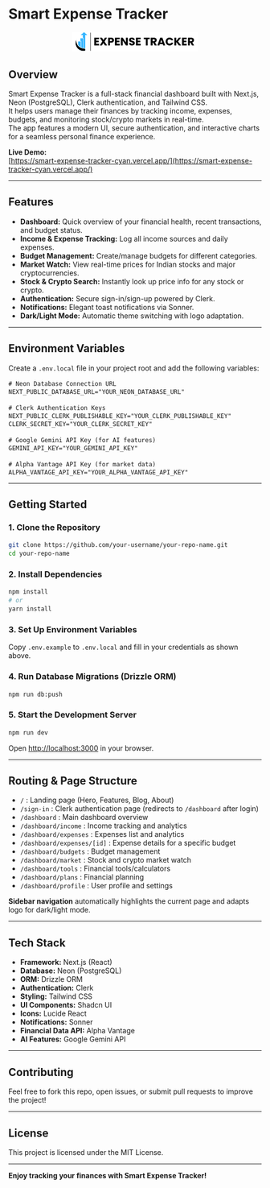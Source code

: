 # Smart Expense Tracker

<p align="center">
  <img src="public/logo6.png" alt="Smart Expense Tracker Logo" width="250"/>
</p>

## Overview

Smart Expense Tracker is a full-stack financial dashboard built with Next.js, Neon (PostgreSQL), Clerk authentication, and Tailwind CSS.  
It helps users manage their finances by tracking income, expenses, budgets, and monitoring stock/crypto markets in real-time.  
The app features a modern UI, secure authentication, and interactive charts for a seamless personal finance experience.

**Live Demo:**  
[https://smart-expense-tracker-cyan.vercel.app/](https://smart-expense-tracker-cyan.vercel.app/)

---

## Features

- **Dashboard:** Quick overview of your financial health, recent transactions, and budget status.
- **Income & Expense Tracking:** Log all income sources and daily expenses.
- **Budget Management:** Create/manage budgets for different categories.
- **Market Watch:** View real-time prices for Indian stocks and major cryptocurrencies.
- **Stock & Crypto Search:** Instantly look up price info for any stock or crypto.
- **Authentication:** Secure sign-in/sign-up powered by Clerk.
- **Notifications:** Elegant toast notifications via Sonner.
- **Dark/Light Mode:** Automatic theme switching with logo adaptation.

---

## Environment Variables

Create a `.env.local` file in your project root and add the following variables:

```env
# Neon Database Connection URL
NEXT_PUBLIC_DATABASE_URL="YOUR_NEON_DATABASE_URL"

# Clerk Authentication Keys
NEXT_PUBLIC_CLERK_PUBLISHABLE_KEY="YOUR_CLERK_PUBLISHABLE_KEY"
CLERK_SECRET_KEY="YOUR_CLERK_SECRET_KEY"

# Google Gemini API Key (for AI features)
GEMINI_API_KEY="YOUR_GEMINI_API_KEY"

# Alpha Vantage API Key (for market data)
ALPHA_VANTAGE_API_KEY="YOUR_ALPHA_VANTAGE_API_KEY"
```

---

## Getting Started

### 1. Clone the Repository

```bash
git clone https://github.com/your-username/your-repo-name.git
cd your-repo-name
```

### 2. Install Dependencies

```bash
npm install
# or
yarn install
```

### 3. Set Up Environment Variables

Copy `.env.example` to `.env.local` and fill in your credentials as shown above.

### 4. Run Database Migrations (Drizzle ORM)

```bash
npm run db:push
```

### 5. Start the Development Server

```bash
npm run dev
```

Open [http://localhost:3000](http://localhost:3000) in your browser.

---

## Routing & Page Structure

- `/` : Landing page (Hero, Features, Blog, About)
- `/sign-in` : Clerk authentication page (redirects to `/dashboard` after login)
- `/dashboard` : Main dashboard overview
- `/dashboard/income` : Income tracking and analytics
- `/dashboard/expenses` : Expenses list and analytics
- `/dashboard/expenses/[id]` : Expense details for a specific budget
- `/dashboard/budgets` : Budget management
- `/dashboard/market` : Stock and crypto market watch
- `/dashboard/tools` : Financial tools/calculators
- `/dashboard/plans` : Financial planning
- `/dashboard/profile` : User profile and settings

**Sidebar navigation** automatically highlights the current page and adapts logo for dark/light mode.

---

## Tech Stack

- **Framework:** Next.js (React)
- **Database:** Neon (PostgreSQL)
- **ORM:** Drizzle ORM
- **Authentication:** Clerk
- **Styling:** Tailwind CSS
- **UI Components:** Shadcn UI
- **Icons:** Lucide React
- **Notifications:** Sonner
- **Financial Data API:** Alpha Vantage
- **AI Features:** Google Gemini API

---

## Contributing

Feel free to fork this repo, open issues, or submit pull requests to improve the project!

---

## License

This project is licensed under the MIT License.

---

**Enjoy tracking your finances with Smart Expense Tracker!**
